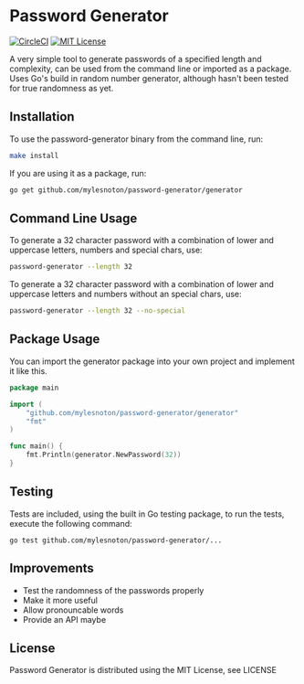 # Password Generator

[![CircleCI](https://circleci.com/gh/mylesnoton/password-generator.svg?style=svg&circle-token=01ef058c08b109581863046351ca41e38eb8a07e)](https://circleci.com/gh/mylesnoton/password-generator)
[![MIT License](http://img.shields.io/badge/license-MIT-blue.svg)](https://github.com/mylesnoton/password-generator/blob/master/LICENSE)

A very simple tool to generate passwords of a specified length and complexity, can be used from the command line or imported as a package. Uses Go's build in random number generator, although hasn't been tested for true randomness as yet.

## Installation

To use the password-generator binary from the command line, run:

```bash
make install
```

If you are using it as a package, run:

```bash
go get github.com/mylesnoton/password-generator/generator
```

## Command Line Usage

To generate a 32 character password with a combination of lower and uppercase letters, numbers and special chars, use:

```bash
password-generator --length 32
```

To generate a 32 character password with a combination of lower and uppercase letters and numbers without an special chars, use:

```bash
password-generator --length 32 --no-special
```

## Package Usage

You can import the generator package into your own project and implement it like this.

```go
package main

import (
    "github.com/mylesnoton/password-generator/generator"
    "fmt"
)

func main() {
    fmt.Println(generator.NewPassword(32))
}
```

## Testing

Tests are included, using the built in Go testing package, to run the tests, execute the following command:

`go test github.com/mylesnoton/password-generator/...`

## Improvements

* Test the randomness of the passwords properly
* Make it more useful
* Allow pronouncable words
* Provide an API maybe

## License

Password Generator is distributed using the MIT License, see LICENSE